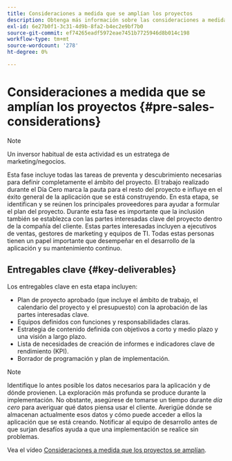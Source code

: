 ```yaml
---
title: Consideraciones a medida que se amplían los proyectos
description: Obtenga más información sobre las consideraciones a medida que se amplía el ámbito de un proyecto de AEM Screens.
exl-id: 6e27b0f1-3c31-4d9b-8fa2-b4ec2e9bf7b0
source-git-commit: ef74265eadf5972eae7451b7725946d8b014c198
workflow-type: tm+mt
source-wordcount: '278'
ht-degree: 0%

---
```


# Consideraciones a medida que se amplían los proyectos {#pre-sales-considerations}

>[!NOTE]
>Un inversor habitual de esta actividad es un estratega de marketing/negocios.

Esta fase incluye todas las tareas de preventa y descubrimiento necesarias para definir completamente el ámbito del proyecto. El trabajo realizado durante el Día Cero marca la pauta para el resto del proyecto e influye en el éxito general de la aplicación que se está construyendo.
En esta etapa, se identifican y se reúnen los principales proveedores para ayudar a formular el plan del proyecto. Durante esta fase es importante que la inclusión también se establezca con las partes interesadas clave del proyecto dentro de la compañía del cliente. Estas partes interesadas incluyen a ejecutivos de ventas, gestores de marketing y equipos de TI. Todas estas personas tienen un papel importante que desempeñar en el desarrollo de la aplicación y su mantenimiento continuo.

## Entregables clave {#key-deliverables}

Los entregables clave en esta etapa incluyen:

* Plan de proyecto aprobado (que incluye el ámbito de trabajo, el calendario del proyecto y el presupuesto) con la aprobación de las partes interesadas clave.
* Equipos definidos con funciones y responsabilidades claras.
* Estrategia de contenido definida con objetivos a corto y medio plazo y una visión a largo plazo.
* Lista de necesidades de creación de informes e indicadores clave de rendimiento (KPI).
* Borrador de programación y plan de implementación.

>[!NOTE]
>
>Identifique lo antes posible los datos necesarios para la aplicación y de dónde provienen. La exploración más profunda se produce durante la implementación. No obstante, asegúrese de tomarse un tiempo durante *día cero* para averiguar qué datos piensa usar el cliente. Averigüe dónde se almacenan actualmente esos datos y cómo puede acceder a ellos la aplicación que se está creando. Notificar al equipo de desarrollo antes de que surjan desafíos ayuda a que una implementación se realice sin problemas.

Vea el vídeo [Consideraciones a medida que los proyectos se amplían](https://experienceleague.adobe.com/en/docs/experience-manager-screens/user-guide/digital-signage-network/project-considerations).
